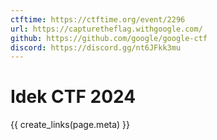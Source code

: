 ```yaml
---
ctftime: https://ctftime.org/event/2296
url: https://capturetheflag.withgoogle.com/
github: https://github.com/google/google-ctf
discord: https://discord.gg/nt6JFkk3mu
---
```


# Idek CTF 2024

{{ create_links(page.meta) }}
